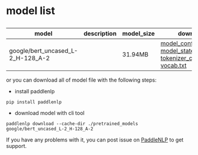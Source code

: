 #  model list

##  

| model  | description | model_size  | download         |
| --- | --- | --- | --- |
|google/bert_uncased_L-2_H-128_A-2|  | 31.94MB | [model_config.json](https://bj.bcebos.com/paddlenlp/models/community/google/bert_uncased_L-2_H-128_A-2/model_config.json)<br>[model_state.pdparams](https://bj.bcebos.com/paddlenlp/models/community/google/bert_uncased_L-2_H-128_A-2/model_state.pdparams)<br>[tokenizer_config.json](https://bj.bcebos.com/paddlenlp/models/community/google/bert_uncased_L-2_H-128_A-2/tokenizer_config.json)<br>[vocab.txt](https://bj.bcebos.com/paddlenlp/models/community/google/bert_uncased_L-2_H-128_A-2/vocab.txt) |

or you can download all of model file with the following steps:

* install paddlenlp

```shell
pip install paddlenlp
```

* download model with cli tool

```shell
paddlenlp download --cache-dir ./pretrained_models google/bert_uncased_L-2_H-128_A-2
```

If you have any problems with it, you can post issue on [PaddleNLP](https://github.com/PaddlePaddle/PaddleNLP) to get support.
